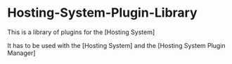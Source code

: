 # Hosting-System-Plugin-Library

This is a library of plugins for the [Hosting System]

It has to be used with the [Hosting System] and the [Hosting System Plugin Manager]